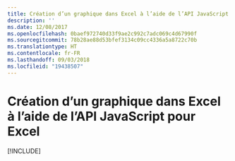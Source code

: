 ```yaml
---
title: Création d’un graphique dans Excel à l’aide de l’API JavaScript pour Excel
description: ''
ms.date: 12/08/2017
ms.openlocfilehash: 0baef972740d33f9ae2c992c7adc069c4d67990f
ms.sourcegitcommit: 78b28ae88d53bfef3134c09cc4336a5a8722c70b
ms.translationtype: HT
ms.contentlocale: fr-FR
ms.lasthandoff: 09/03/2018
ms.locfileid: "19438507"
---
```

# <a name="create-a-chart-in-excel-using-the-excel-javascript-api"></a>Création d’un graphique dans Excel à l’aide de l’API JavaScript pour Excel

[!INCLUDE[](../includes/excel-tutorial-create-chart.md)]